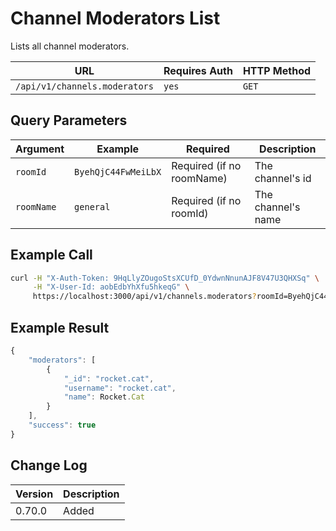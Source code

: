 # Channel Moderators List

Lists all channel moderators.

| URL                           | Requires Auth | HTTP Method |
| ----------------------------- | ------------- | ----------- |
| `/api/v1/channels.moderators` | `yes`         | `GET`       |

## Query Parameters

| Argument   | Example             | Required                  | Description        |
| ---------- | ------------------- | ------------------------- | ------------------ |
| `roomId`   | `ByehQjC44FwMeiLbX` | Required (if no roomName) | The channel's id   |
| `roomName` | `general`           | Required (if no roomId)   | The channel's name |

## Example Call

```bash
curl -H "X-Auth-Token: 9HqLlyZOugoStsXCUfD_0YdwnNnunAJF8V47U3QHXSq" \
     -H "X-User-Id: aobEdbYhXfu5hkeqG" \
     https://localhost:3000/api/v1/channels.moderators?roomId=ByehQjC44FwMeiLbX
```

## Example Result

```javascript
{
    "moderators": [
        {
            "_id": "rocket.cat",
            "username": "rocket.cat",
            "name": Rocket.Cat
        }
    ],
    "success": true
}
```

## Change Log

| Version | Description |
| ------- | ----------- |
| 0.70.0  | Added       |
